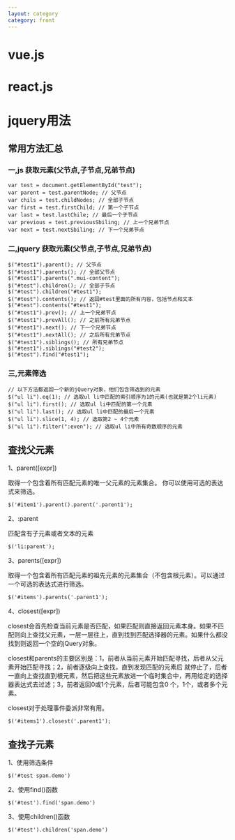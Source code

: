```yaml
---
layout: category
category: front
---
```

# vue.js
# react.js

# jquery用法

## 常用方法汇总


### 一,js 获取元素(父节点,子节点,兄弟节点)
```
var test = document.getElementById("test");
var parent = test.parentNode; // 父节点
var chils = test.childNodes; // 全部子节点
var first = test.firstChild; // 第一个子节点
var last = test.lastChile; // 最后一个子节点　
var previous = test.previousSbiling; // 上一个兄弟节点
var next = test.nextSbiling; // 下一个兄弟节点
```
### 二,jquery 获取元素(父节点,子节点,兄弟节点)
```
$("#test1").parent(); // 父节点
$("#test1").parents(); // 全部父节点
$("#test1").parents(".mui-content");
$("#test").children(); // 全部子节点
$("#test").children("#test1");
$("#test").contents(); // 返回#test里面的所有内容，包括节点和文本
$("#test").contents("#test1");
$("#test1").prev(); // 上一个兄弟节点
$("#test1").prevAll(); // 之前所有兄弟节点
$("#test1").next(); // 下一个兄弟节点
$("#test1").nextAll(); // 之后所有兄弟节点
$("#test1").siblings(); // 所有兄弟节点
$("#test1").siblings("#test2");
$("#test").find("#test1");
```
### 三,元素筛选
```
// 以下方法都返回一个新的jQuery对象，他们包含筛选到的元素
$("ul li").eq(1); // 选取ul li中匹配的索引顺序为1的元素(也就是第2个li元素)
$("ul li").first(); // 选取ul li中匹配的第一个元素
$("ul li").last(); // 选取ul li中匹配的最后一个元素
$("ul li").slice(1, 4); // 选取第2 ~ 4个元素
$("ul li").filter(":even"); // 选取ul li中所有奇数顺序的元素
```

## 查找父元素
1、parent([expr])

取得一个包含着所有匹配元素的唯一父元素的元素集合。
你可以使用可选的表达式来筛选。

```
$('#item1').parent().parent('.parent1');
```

2、:parent

匹配含有子元素或者文本的元素
```
$('li:parent');
```

3、parents([expr])

取得一个包含着所有匹配元素的祖先元素的元素集合（不包含根元素）。可以通过一个可选的表达式进行筛选。
```
$('#items').parents('.parent1');
```

4、closest([expr])

closest会首先检查当前元素是否匹配，如果匹配则直接返回元素本身。如果不匹配则向上查找父元素，一层一层往上，直到找到匹配选择器的元素。如果什么都没找到则返回一个空的jQuery对象。

closest和parents的主要区别是：1，前者从当前元素开始匹配寻找，后者从父元素开始匹配寻找；2，前者逐级向上查找，直到发现匹配的元素后 就停止了，后者一直向上查找直到根元素，然后把这些元素放进一个临时集合中，再用给定的选择器表达式去过滤；3，前者返回0或1个元素，后者可能包含0 个，1个，或者多个元素。

closest对于处理事件委派非常有用。
```
$('#items1').closest('.parent1');
```

## 查找子元素

1、使用筛选条件
```
$('#test span.demo')
```
2、使用find()函数
```
$('#test').find('span.demo')
```
3、使用children()函数
```
$('#test').children('span.demo')
```